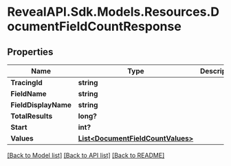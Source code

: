 # RevealAPI.Sdk.Models.Resources.DocumentFieldCountResponse
## Properties

Name | Type | Description | Notes
------------ | ------------- | ------------- | -------------
**TracingId** | **string** |  | [optional] 
**FieldName** | **string** |  | [optional] 
**FieldDisplayName** | **string** |  | [optional] 
**TotalResults** | **long?** |  | [optional] 
**Start** | **int?** |  | [optional] 
**Values** | [**List&lt;DocumentFieldCountValues&gt;**](DocumentFieldCountValues.md) |  | [optional] 

[[Back to Model list]](../README.md#documentation-for-models) [[Back to API list]](../README.md#documentation-for-api-endpoints) [[Back to README]](../README.md)

